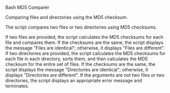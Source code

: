 Bash MD5 Comparer

Comparing files and directories using the MD5 checksum.

The script compares two files or two directories using MD5 checksums.

If two files are provided, the script calculates the MD5 checksums for each file and compares them. If the checksums are the same, the script displays the message "Files are identical"; otherwise, it displays "Files are different". If two directories are provided, the script calculates the MD5 checksums for each file in each directory, sorts them, and then calculates the MD5 checksum for the entire set of files. If the checksums are the same, the script displays the message "Directories are identical"; otherwise, it displays "Directories are different". If the arguments are not two files or two directories, the script displays an appropriate error message and terminates.

